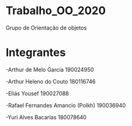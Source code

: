 # Trabalho_OO_2020
Grupo de Orientação de objetos

# Integrantes
-Arthur de Melo Garcia            190024950

-Arthur Heleno do Couto           180116746

-Eliás Yousef                     190027088

-Rafael Fernandes Amancio (Polkh) 190036940
 
-Yuri Alves Bacarias              180078640
